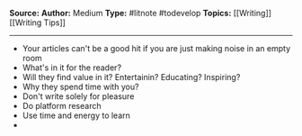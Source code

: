**Source:**
**Author:** Medium
**Type:** #litnote #todevelop 
**Topics:** [[Writing]] [[Writing Tips]]

----
- Your articles can't be a good hit if you are just making noise in an empty room
- What's in it for the reader?
- Will they find value in it? Entertainin? Educating? Inspiring?
- Why they spend time with you?
- Don't write solely for pleasure
- Do platform research
- Use time and energy to learn
- 